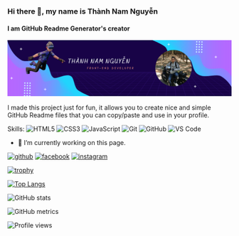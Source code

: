 ### Hi there 👋, my name is Thành Nam Nguyễn
#### I am GitHub Readme Generator's creator
![I am GitHub Readme Generator's creator](https://github.com/namnguyenthanhwork/namnguyenthanhwork/blob/main/images/banner.png)

I made this project just for fun, it allows you to create nice and simple GitHub Readme files that you can copy/paste and use in your profile.

Skills: ![HTML5](https://img.shields.io/badge/-HTML5-%23E44D27?style=flat-square&logo=html5&logoColor=ffffff) ![CSS3](https://img.shields.io/badge/-CSS3-%231572B6?style=flat-square&logo=css3) ![JavaScript](https://img.shields.io/badge/-JavaScript-%23F7DF1C?style=flat-square&logo=javascript&logoColor=000000&labelColor=%23F7DF1C&color=%23FFCE5A) ![Git](https://img.shields.io/badge/-Git-%23F05032?style=flat-square&logo=git&logoColor=%23ffffff) ![GitHub](https://img.shields.io/badge/-GitHub-181717?style=flat-square&logo=github) ![VS Code](http://img.shields.io/badge/-VS%20Code-007ACC?style=flat-square&logo=visual-studio-code&logoColor=ffffff)

- 🔭 I’m currently working on this page. 


[<img src='https://cdn.jsdelivr.net/npm/simple-icons@3.0.1/icons/github.svg' alt='github' height='40'>](https://github.com/namnguyenthanhwork)  [<img src='https://cdn.jsdelivr.net/npm/simple-icons@3.0.1/icons/facebook.svg' alt='facebook' height='40'>](https://www.facebook.com/NguyenThanhNam1601)  [<img src='https://cdn.jsdelivr.net/npm/simple-icons@3.0.1/icons/instagram.svg' alt='instagram' height='40'>](https://www.instagram.com/yuu2k1/)  

[![trophy](https://github-profile-trophy.vercel.app/?username=namnguyenthanhwork)](https://github.com/ryo-ma/github-profile-trophy)

[![Top Langs](https://github-readme-stats.vercel.app/api/top-langs/?username=namnguyenthanhwork)](https://github.com/anuraghazra/github-readme-stats)

![GitHub stats](https://github-readme-stats.vercel.app/api?username=namnguyenthanhwork&show_icons=true)  

![GitHub metrics](https://metrics.lecoq.io/namnguyenthanhwork)  

![Profile views](https://gpvc.arturio.dev/namnguyenthanhwork)  
